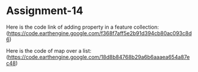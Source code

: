 # Assignment-14
Here is the code link of adding property in a feature collection:(https://code.earthengine.google.com/f368f7aff5e2b91d394cb80ac093c8d6)

Here is the code of map over a list:(https://code.earthengine.google.com/18d8b84768b29a6b6aaaea654a87ec48)
